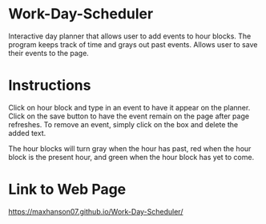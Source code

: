 # Work-Day-Scheduler
Interactive day planner that allows user to add events to hour blocks. The program keeps track of time and grays out past events. Allows user to save their events to the page.


# Instructions

Click on hour block and type in an event to have it appear on the planner. Click on the save button to have the event remain on the page after page refreshes. To remove an event, simply click on the box and delete the added text.

The hour blocks will turn gray when the hour has past, red when the hour block is the present hour, and green when the hour block has yet to come.

# Link to Web Page

https://maxhanson07.github.io/Work-Day-Scheduler/